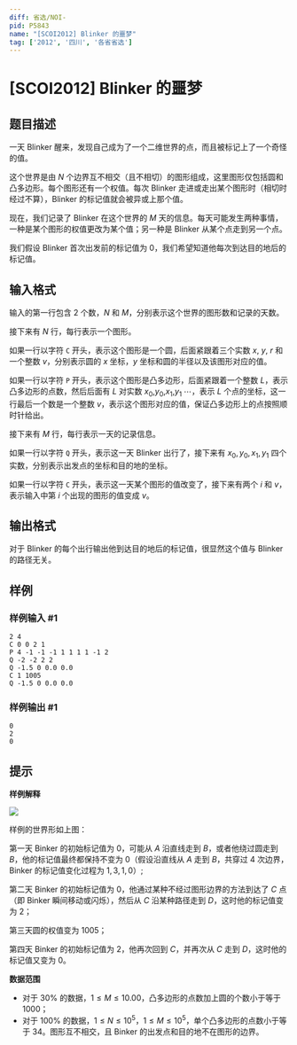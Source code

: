 ```yaml
---
diff: 省选/NOI-
pid: P5843
name: "[SCOI2012] Blinker 的噩梦"
tag: ['2012', '四川', '各省省选']
---
```

# [SCOI2012] Blinker 的噩梦
## 题目描述

一天 Blinker 醒来，发现自己成为了一个二维世界的点，而且被标记上了一个奇怪的值。

这个世界是由 $N$ 个边界互不相交（且不相切）的图形组成，这里图形仅包括圆和凸多边形。每个图形还有一个权值。每次 Blinker 走进或走出某个图形时（相切时经过不算），Blinker 的标记值就会被异或上那个值。

现在，我们记录了 Blinker 在这个世界的 $M$ 天的信息。每天可能发生两种事情，一种是某个图形的权值更改为某个值；另一种是 Blinker 从某个点走到另一个点。 

我们假设 Blinker 首次出发前的标记值为 $0$，我们希望知道他每次到达目的地后的标记值。
## 输入格式

输入的第一行包含 $2$ 个数，$N$ 和 $M$，分别表示这个世界的图形数和记录的天数。 

接下来有 $N$ 行，每行表示一个图形。 

如果一行以字符 `C` 开头，表示这个图形是一个圆，后面紧跟着三个实数 $x$, $y$, $r$ 和一个整数 $v$，分别表示圆的 $x$ 坐标，$y$ 坐标和圆的半径以及该图形对应的值。 

如果一行以字符 `P` 开头，表示这个图形是凸多边形，后面紧跟着一个整数 $L$，表示凸多边形的点数，然后后面有 $L$ 对实数 $x_0$,$y_0$,$x_1$,$y_1$ $\cdots$，表示 $L$ 个点的坐标，这一行最后一个数是一个整数 $v$，表示这个图形对应的值，保证凸多边形上的点按照顺时针给出。 

接下来有 $M$ 行，每行表示一天的记录信息。

如果一行以字符 `Q` 开头，表示这一天 Blinker 出行了，接下来有 $x_0,y_0,x_1,y_1$ 四个实数，分别表示出发点的坐标和目的地的坐标。

如果一行以字符 `C` 开头，表示这一天某个图形的值改变了，接下来有两个 $i$ 和 $v$，表示输入中第 $i$ 个出现的图形的值变成 $v$。
## 输出格式

对于 Blinker 的每个出行输出他到达目的地后的标记值，很显然这个值与 Blinker 的路径无关。
## 样例

### 样例输入 #1
```
2 4
C 0 0 2 1
P 4 -1 -1 -1 1 1 1 1 -1 2
Q -2 -2 2 2
Q -1.5 0 0.0 0.0
C 1 1005
Q -1.5 0 0.0 0.0
```
### 样例输出 #1
```
0
2
0
```
## 提示

**样例解释**

![](https://cdn.luogu.com.cn/upload/image_hosting/mj50qefg.png)

样例的世界形如上图：

第一天 Binker 的初始标记值为 $0$，可能从 $A$ 沿直线走到 $B$，或者他绕过圆走到 $B$，他的标记值最终都保持不变为 $0$（假设沿直线从 $A$ 走到 $B$，共穿过 $4$ 次边界，Binker 的标记值变化过程为 $1,3,1,0$）;

第二天 Binker 的初始标记值为 $0$，他通过某种不经过图形边界的方法到达了 $C$ 点（即 Binker 瞬间移动或闪烁），然后从 $C$ 沿某种路径走到 $D$，这时他的标记值变为 $2$；

第三天圆的权值变为 $1005$；

第四天 Binker 的初始标记值为 $2$，他再次回到 $C$，并再次从 $C$ 走到 $D$，这时他的标记值又变为 $0$。

**数据范围**
- 对于 $30\%$ 的数据，$1 \le M \le 10.00$，凸多边形的点数加上圆的个数小于等于 $1000$；
- 对于 $100\%$ 的数据，$1 \le N \le 10^5$，$1 \le M \le 10^5$，单个凸多边形的点数小于等于 $34$。图形互不相交，且 Binker 的出发点和目的地不在图形的边界。
